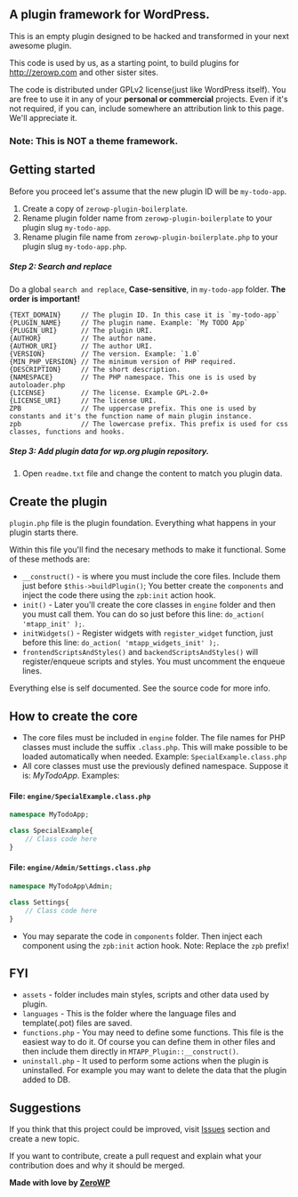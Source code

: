 ## A plugin framework for WordPress. 

This is an empty plugin designed to be hacked and transformed in your next awesome plugin.

This code is used by us, as a starting point, to build plugins for http://zerowp.com and other sister sites.

The code is distributed under GPLv2 license(just like WordPress itself). You are free to use it in any of your **personal or commercial** projects. Even if it's not required, if you can, include somewhere an attribution link to this page. We'll appreciate it.

### Note: This is NOT a theme framework.

## Getting started

Before you proceed let's assume that the new plugin ID will be `my-todo-app`.

1. Create a copy of `zerowp-plugin-boilerplate`.
1. Rename plugin folder name from `zerowp-plugin-boilerplate` to your plugin slug `my-todo-app`.
1. Rename plugin file name from `zerowp-plugin-boilerplate.php` to your plugin slug `my-todo-app.php`.

##### Step 2: Search and replace

Do a global `search and replace`,  **Case-sensitive**, in `my-todo-app` folder. **The order is important!**

```
{TEXT_DOMAIN}     // The plugin ID. In this case it is `my-todo-app`
{PLUGIN_NAME}     // The plugin name. Example: `My TODO App`
{PLUGIN_URI}      // The plugin URI.
{AUTHOR}          // The author name.
{AUTHOR_URI}      // The author URI.
{VERSION}         // The version. Example: `1.0`
{MIN_PHP_VERSION} // The minimum version of PHP required.
{DESCRIPTION}     // The short description.
{NAMESPACE}       // The PHP namespace. This one is is used by autoloader.php
{LICENSE}         // The license. Example GPL-2.0+
{LICENSE_URI}     // The license URI.
ZPB               // The uppercase prefix. This one is used by constants and it's the function name of main plugin instance.
zpb               // The lowercase prefix. This prefix is used for css classes, functions and hooks.
```

##### Step 3: Add plugin data for wp.org plugin repository.

1. Open `readme.txt` file and change the content to match you plugin data.

## Create the plugin
`plugin.php` file is the plugin foundation. Everything what happens in your plugin starts there.

Within this file you'll find the necesary methods to make it functional. Some of these methods are:

* `__construct()` - is where you must include the core files. Include them just before `$this->buildPlugin()`; You better create the `components` and inject the code there using the `zpb:init` action hook.
* `init()` - Later you'll create the core classes in `engine` folder and then you must call them. You can do so just before this line: `do_action( 'mtapp_init' );`.
* `initWidgets()` - Register widgets with `register_widget` function, just before this line: `do_action( 'mtapp_widgets_init' );`.
* `frontendScriptsAndStyles()` and `backendScriptsAndStyles()` will register/enqueue scripts and styles. You must uncomment the enqueue lines.

Everything else is self documented. See the source code for more info.

## How to create the core

* The core files must be included in `engine` folder. The file names for PHP classes must include the suffix `.class.php`. This will make possible to be loaded automatically when needed. Example: `SpecialExample.class.php`
* All core classes must use the previously defined namespace. Suppose it is: *MyTodoApp*. Examples:

#### File: `engine/SpecialExample.class.php`
```php 
namespace MyTodoApp;

class SpecialExample{
	// Class code here
}
```

#### File: `engine/Admin/Settings.class.php`
```php 
namespace MyTodoApp\Admin;

class Settings{
	// Class code here
}
```

* You may separate the code in `components` folder. Then inject each component using the `zpb:init` action hook. Note: Replace the `zpb` prefix! 

## FYI

* `assets` - folder includes main styles, scripts and other data used by plugin.
* `languages` - This is the folder where the language files and template(.pot) files are saved.
* `functions.php` - You may need to define some functions. This file is the easiest way to do it. Of course you can define them in other files and then include them directly in `MTAPP_Plugin::__construct()`. 
* `uninstall.php` - It used to perform some actions when the plugin is uninstalled. For example you may want to delete the data that the plugin added to DB.

## Suggestions

If you think that this project could be improved, visit [Issues](https://github.com/ZeroWP/Plugin-Boilerplate/issues) section and create a new topic.

If you want to contribute, create a pull request and explain what your contribution does and why it should be merged.

**Made with love by [ZeroWP](http://zerowp.com)**
